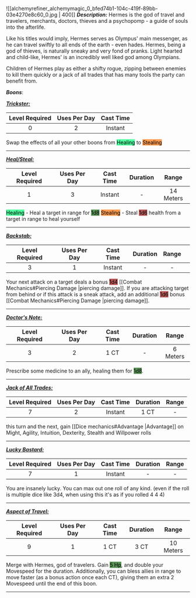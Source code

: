![[alchemyrefiner_alchemymagic_0_bfed74b1-104c-419f-89bb-03e4270e8c60_0.jpg | 400]]
***Description:***
Hermes is the god of travel and travelers, merchants, doctors, thieves and a psychopomp - a guide of souls into the afterlife.

Like his titles would imply, Hermes serves as Olympus' main messenger, as he can travel swiftly to all ends of the earth - even hades.
Hermes, being a god of thieves, is naturally sneaky and very fond of pranks.
Light hearted and child-like, Hermes' is an incredibly well liked god among Olympians.

Children of Hermes play as either a shifty rogue, zipping between enemies to kill them quickly or a jack of all trades that has many tools the party can benefit from.

***Boons***:

<b><ins><i>Trickster:</i></ins></b>

| Level Required | Uses Per Day | Cast Time |
| :------------: | :----------: | :-------: |
|       0        |      2       |  Instant  |
Swap the effects of all your other boons from <mark style="background: #4FFF9E;">Healing</mark> to <mark style="background: #FF9B4F;">Stealing</mark>

------------------

<b><ins><i>Heal/Steal:</i></ins></b>

| Level Required | Uses Per Day | Cast Time | Duration |   Range   |
| :------------: | :----------: | :-------: | :------: | :-------: |
|       1        |      3       |  Instant  |    -     | 14 Meters |
<mark style="background: #4FFF9E;">Healing</mark> - Heal a target in range for <mark style="background: #045B00A6;">1d8</mark>
<mark style="background: #FF9B4F;">Stealing</mark> - Steal <mark style="background: #930000A6;">1d6</mark> health from a target in range to heal yourself

------------------
<b><ins><i>Backstab:</i></ins></b>

| Level Required | Uses Per Day | Cast Time | Duration | Range |     |
| :------------: | :----------: | :-------: | :------: | :---: | --- |
|       3        |      1       |  Instant  |    -     |   -   |     |


Your next attack on a target deals a bonus <mark style="background: #930000A6;">1d4</mark> [[Combat Mechanics#Piercing Damage |piercing damage]].
If you are attacking target from behind or if this attack is a sneak attack, add an additional <mark style="background: #930000A6;">1d6</mark> bonus [[Combat Mechanics#Piercing Damage |piercing damage]].

------------------
<b><ins><i>Doctor's Note:</i></ins></b>

| Level Required | Uses Per Day | Cast Time | Duration |  Range   |
| :------------: | :----------: | :-------: | :------: | :------: |
|       3        |      2       |   1 CT    |    -     | 6 Meters |

Prescribe some medicine to an ally, healing them for <mark style="background: #045B00A6;">1d8</mark>.



------------------
<b><ins><i>Jack of All Trades:</i></ins></b>

| Level Required | Uses Per Day | Cast Time | Duration | Range |
|:--------------:|:------------:|:---------:|:--------:|:-----:|
|       7        |      2       |  Instant  |   1 CT   |   -   | 

this turn and the next, gain [[Dice mechanics#Advantage |Advantage]]  on Might, Agility, Intuition, Dexterity, Stealth and Willpower rolls

------------------
<b><ins><i>Lucky Bastard:</i></ins></b>

| Level Required | Uses Per Day | Cast Time | Duration | Range |
|:--------------:|:------------:|:---------:|:--------:|:-----:|
|       7        |      1       |  Instant  |    -     |   -   | 

You are insanely lucky.
You can max out one roll of any kind.
(even if the roll is multiple dice like 3d4, when using this it's as if you rolled 4 4 4)


------------------
<b><ins><i>Aspect of Travel:</i></ins></b>

| Level Required | Uses Per Day | Cast Time | Duration |   Range   |
|:--------------:|:------------:|:---------:|:--------:|:---------:|
|       9        |      1       |   1 CT    |   3 CT   | 10 Meters | 

Merge with Hermes, god of travelers.
Gain <mark style="background: #045B00A6;">5 Hp</mark>, and double your Movespeed for the duration.
Additionally, you can bless allies in range to move faster (as a bonus action once each CT), giving them an extra
2 Movespeed until the end of this boon.

------------------